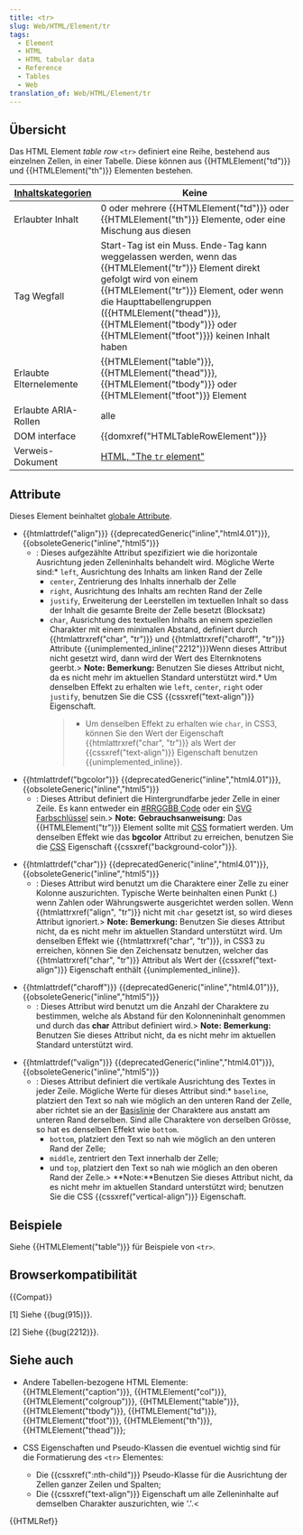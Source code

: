 ```yaml
---
title: <tr>
slug: Web/HTML/Element/tr
tags:
  - Element
  - HTML
  - HTML tabular data
  - Reference
  - Tables
  - Web
translation_of: Web/HTML/Element/tr
---
```

## Übersicht

Das HTML Element _table row_ `<tr>` definiert eine Reihe, bestehend aus einzelnen Zellen, in einer Tabelle. Diese können aus {{HTMLElement("td")}} und {{HTMLElement("th")}} Elementen bestehen.

| [Inhaltskategorien](/de/docs/HTML/Content_categories "HTML/Content categories") | Keine                                                                                                                                                                                                                                                                                                                                         |
| ------------------------------------------------------------------------------- | --------------------------------------------------------------------------------------------------------------------------------------------------------------------------------------------------------------------------------------------------------------------------------------------------------------------------------------------- |
| Erlaubter Inhalt                                                                | 0 oder mehrere {{HTMLElement("td")}} oder {{HTMLElement("th")}} Elemente, oder eine Mischung aus diesen                                                                                                                                                                                                                         |
| Tag Wegfall                                                                     | Start-Tag ist ein Muss. Ende-Tag kann weggelassen werden, wenn das {{HTMLElement("tr")}} Element direkt gefolgt wird von einem {{HTMLElement("tr")}} Element, oder wenn die Haupttabellengruppen ({{HTMLElement("thead")}}, {{HTMLElement("tbody")}} oder {{HTMLElement("tfoot")}}) keinen Inhalt haben |
| Erlaubte Elternelemente                                                         | {{HTMLElement("table")}}, {{HTMLElement("thead")}}, {{HTMLElement("tbody")}} oder {{HTMLElement("tfoot")}} Element                                                                                                                                                                                            |
| Erlaubte ARIA-Rollen                                                            | alle                                                                                                                                                                                                                                                                                                                                          |
| DOM interface                                                                   | {{domxref("HTMLTableRowElement")}}                                                                                                                                                                                                                                                                                                  |
| Verweis-Dokument                                                                | [HTML, "The `tr` element"](http://www.whatwg.org/html/#the-tr-element)                                                                                                                                                                                                                                                                        |

## Attribute

Dieses Element beinhaltet [globale Attribute](/de/docs/HTML/Global_attributes "HTML/Global attributes").

- {{htmlattrdef("align")}} {{deprecatedGeneric("inline","html4.01")}}, {{obsoleteGeneric("inline","html5")}}
  - : Dieses aufgezählte Attribut spezifiziert wie die horizontale Ausrichtung jeden Zelleninhalts behandelt wird. Mögliche Werte sind:\* `left`, Ausrichtung des Inhalts am linken Rand der Zelle
    - `center`, Zentrierung des Inhalts innerhalb der Zelle
    - `right`, Ausrichtung des Inhalts am rechten Rand der Zelle
    - `justify`, Erweiterung der Leerstellen im textuellen Inhalt so dass der Inhalt die gesamte Breite der Zelle besetzt (Blocksatz)
    - `char`, Ausrichtung des textuellen Inhalts an einem speziellen Charakter mit einem minimalen Abstand, definiert durch {{htmlattrxref("char", "tr")}} und {{htmlattrxref("charoff", "tr")}} Attribute {{unimplemented_inline("2212")}}Wenn dieses Attribut nicht gesetzt wird, dann wird der Wert des Elternknotens geerbt.> **Note:** **Bemerkung:** Benutzen Sie dieses Attribut nicht, da es nicht mehr im aktuellen Standard unterstützt wird.\* Um denselben Effekt zu erhalten wie `left`, `center`, `right` oder `justify`, benutzen Sie die CSS {{cssxref("text-align")}} Eigenschaft.
      > - Um denselben Effekt zu erhalten wie `char`, in CSS3, können Sie den Wert der Eigenschaft {{htmlattrxref("char", "tr")}} als Wert der {{cssxref("text-align")}} Eigenschaft benutzen {{unimplemented_inline}}.

<!---->

- {{htmlattrdef("bgcolor")}} {{deprecatedGeneric("inline","html4.01")}}, {{obsoleteGeneric("inline","html5")}}
  - : Dieses Attribut definiert die Hintergrundfarbe jeder Zelle in einer Zeile. Es kann entweder ein [#RRGGBB Code](/de/docs/CSS/color_value#HTML.2fSVG.2fX11.c2.a0_Color_Keywords "CSS/color value#HTML.2fSVG.2fX11.c2.a0 Color Keywords") oder ein [SVG Farbschlüssel](/#HTML.2fSVG.2fX11.c2.a0_Color_Keywords "#HTML.2fSVG.2fX11.c2.a0 Color Keywords") sein.> **Note:** **Gebrauchsanweisung:** Das {{HTMLElement("tr")}} Element sollte mit [CSS](/de/docs/CSS "CSS") formatiert werden. Um denselben Effekt wie das **bgcolor** Attribut zu erreichen, benutzen Sie die [CSS](/de/docs/CSS "CSS") Eigenschaft {{cssxref("background-color")}}.

<!---->

- {{htmlattrdef("char")}} {{deprecatedGeneric("inline","html4.01")}}, {{obsoleteGeneric("inline","html5")}}
  - : Dieses Attribut wird benutzt um die Charaktere einer Zelle zu einer Kolonne auszurichten. Typische Werte beinhalten einen Punkt (.) wenn Zahlen oder Währungswerte ausgerichtet werden sollen. Wenn {{htmlattrxref("align", "tr")}} nicht mit `char` gesetzt ist, so wird dieses Attribut ignoriert.> **Note:** **Bemerkung:** Benutzen Sie dieses Attribut nicht, da es nicht mehr im aktuellen Standard unterstützt wird. Um denselben Effekt wie {{htmlattrxref("char", "tr")}}, in CSS3 zu erreichen, können Sie den Zeichensatz benutzen, welcher das {{htmlattrxref("char", "tr")}} Attribut als Wert der {{cssxref("text-align")}} Eigenschaft enthält {{unimplemented_inline}}.

<!---->

- {{htmlattrdef("charoff")}} {{deprecatedGeneric("inline","html4.01")}}, {{obsoleteGeneric("inline","html5")}}
  - : Dieses Attribut wird benutzt um die Anzahl der Charaktere zu bestimmen, welche als Abstand für den Kolonneninhalt genommen und durch das **char** Attribut definiert wird.> **Note:** **Bemerkung:** Benutzen Sie dieses Attribut nicht, da es nicht mehr im aktuellen Standard unterstützt wird.

<!---->

- {{htmlattrdef("valign")}} {{deprecatedGeneric("inline","html4.01")}}, {{obsoleteGeneric("inline","html5")}}
  - : Dieses Attribut definiert die vertikale Ausrichtung des Textes in jeder Zeile. Mögliche Werte für dieses Attribut sind:\* `baseline`, platziert den Text so nah wie möglich an den unteren Rand der Zelle, aber richtet sie an der [Basislinie](http://en.wikipedia.org/wiki/Baseline_%28typography%29) der Charaktere aus anstatt am unteren Rand derselben. Sind alle Charaktere von derselben Grösse, so hat es denselben Effekt wie `bottom`.
    - `bottom`, platziert den Text so nah wie möglich an den unteren Rand der Zelle;
    - `middle`, zentriert den Text innerhalb der Zelle;
    - und `top`, platziert den Text so nah wie möglich an den oberen Rand der Zelle.> **Note:**Benutzen Sie dieses Attribut nicht, da es nicht mehr im aktuellen Standard unterstützt wird; benutzen Sie die CSS {{cssxref("vertical-align")}} Eigenschaft.

## Beispiele

Siehe {{HTMLElement("table")}} für Beispiele von `<tr>`.

## Browserkompatibilität

{{Compat}}

\[1] Siehe {{bug(915)}}.

\[2] Siehe {{bug(2212)}}.

## Siehe auch

- Andere Tabellen-bezogene HTML Elemente: {{HTMLElement("caption")}}, {{HTMLElement("col")}}, {{HTMLElement("colgroup")}}, {{HTMLElement("table")}}, {{HTMLElement("tbody")}}, {{HTMLElement("td")}}, {{HTMLElement("tfoot")}}, {{HTMLElement("th")}}, {{HTMLElement("thead")}};
- CSS Eigenschaften und Pseudo-Klassen die eventuel wichtig sind für die Formatierung des `<tr>` Elementes:

  - Die {{cssxref(":nth-child")}} Pseudo-Klasse für die Ausrichtung der Zellen ganzer Zeilen und Spalten;
  - Die {{cssxref("text-align")}} Eigenschaft um alle Zelleninhalte auf demselben Charakter auszurichten, wie '.'.<

{{HTMLRef}}
